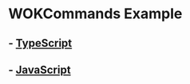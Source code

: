 # WOKCommands Example

## - <a href="https://github.com/KrabbyBuckets/DJS-HANDLER--EXAMPLES--/WOKCommands/TS-EXAMPLE">TypeScript</a>

## - <a href="https://github.com/KrabbyBuckets/DJS-HANDLER--EXAMPLES--/WOKCommands/JS-EXAMPLE">JavaScript
